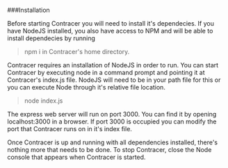 ###Installation

Before starting Contracer you will need to install it's dependecies. If you have NodeJS installed, you also have access to NPM and will be able to install dependecies by running
>npm i
in Contracer's home directory.

Contracer requires an installation of NodeJS in order to run. You can start Contracer by executing node in a command prompt and pointing it at Contracer's index.js file. NodeJS will need to be in your path file for this or you can execute Node through it's relative file location.

> node index.js

The express web server will run on port 3000. You can find it by opening localhost:3000 in a browser. If port 3000 is occupied you can modify the port that Contracer runs on in it's index file.

Once Contracer is up and running with all dependencies installed, there's nothing more that needs to be done. To stop Contracer, close the Node console that appears when Contracer is started.